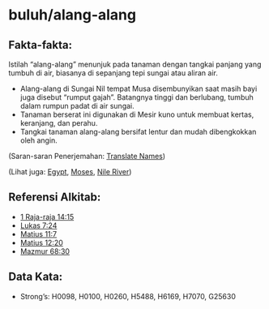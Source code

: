 # buluh/alang-alang

## Fakta-fakta:

Istilah “alang-alang” menunjuk pada tanaman dengan tangkai panjang yang tumbuh di air, biasanya di sepanjang tepi sungai atau aliran air.

* Alang-alang di Sungai Nil tempat Musa disembunyikan saat masih bayi juga disebut “rumput gajah”. Batangnya tinggi dan berlubang, tumbuh dalam rumpun padat di air sungai.
* Tanaman berserat ini digunakan di Mesir kuno untuk membuat kertas, keranjang, dan perahu.
* Tangkai tanaman alang-alang bersifat lentur dan mudah dibengkokkan oleh angin.

(Saran-saran Penerjemahan: [Translate Names](rc://en/ta/man/translate/translate-names))

(Lihat juga: [Egypt](../names/egypt.md), [Moses](../names/moses.md), [Nile River](../names/nileriver.md))

## Referensi Alkitab:

* [1 Raja-raja 14:15](rc://en/tn/help/1ki/14/15)
* [Lukas 7:24](rc://en/tn/help/luk/07/24)
* [Matius 11:7](rc://en/tn/help/mat/11/07)
* [Matius 12:20](rc://en/tn/help/mat/12/20)
* [Mazmur 68:30](rc://en/tn/help/psa/068/30)

## Data Kata:

* Strong’s: H0098, H0100, H0260, H5488, H6169, H7070, G25630
